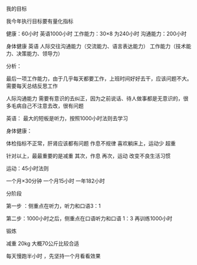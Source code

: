 我的目标

我今年执行目标要有量化指标

健康：60小时
英语1000小时
工作能力：30×8  为240小时
沟通能力：200小时


身体健康 
英语
人际交往沟通能力（交流能力、语言表达能力）
工作能力（技术能力、决策能力、领导力）

分析：

最后一项工作能力，由于几乎每天都要工作，上班时间好好去干，应该问题不大。需要每天总结反思工作

人际沟通能力
需要有意识的去纠正，因为之前说话、待人做事都是无意识的，很多毛病自己不注意去改，很有问题

英语：
最大的短板是听力，按照1000小时法则去学习

身体健康：

体检指标不正常，肝肾应该都有问题
作息不规律
喜欢躺床上，运动少
超重

针对以上，最最重要的是减重
其次，作息
再次，运动
改变不良生活习惯

运动：45小时法则

一个月×30分钟
一个月15小时
一年182小时



分阶段

第一步 ：侧重点在听力，听力和口语3：1


第二步：1000小时之后，侧重点在口语听力和口语  1：3 再训练1000小时


锻炼

减重 20kg 大概70公斤比较合适

每天慢跑半小时 ，先坚持一个月看看效果

